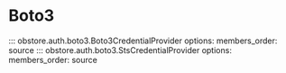 # Boto3

::: obstore.auth.boto3.Boto3CredentialProvider
    options:
      members_order: source
::: obstore.auth.boto3.StsCredentialProvider
    options:
      members_order: source
